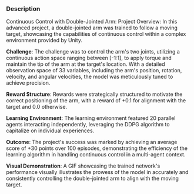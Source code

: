 

<div class='PortMarker'>

### Description

<div class='StyledHR StyledHRProjects'></div>

Continuous Control with Double-Jointed Arm:
Project Overview: In this advanced project, a double-jointed arm was trained to follow a moving target, showcasing the capabilities of continuous control within a complex environment provided by Unity.

**Challenge**: The challenge was to control the arm's two joints, utilizing a continuous action space ranging between [-1:1], to apply torque and maintain the tip of the arm at the target's location. With a detailed observation space of 33 variables, including the arm's position, rotation, velocity, and angular velocities, the model was meticulously tuned to achieve precision.

**Reward Structure**: Rewards were strategically structured to motivate the correct positioning of the arm, with a reward of +0.1 for alignment with the target and 0.0 otherwise.

**Learning Environment**: The learning environment featured 20 parallel agents interacting independently, leveraging the DDPG algorithm to capitalize on individual experiences.

**Outcome**: The project's success was marked by achieving an average score of +30 points over 100 episodes, demonstrating the efficiency of the learning algorithm in handling continuous control in a multi-agent context.

**Visual Demonstration**: A GIF showcasing the trained network's performance visually illustrates the prowess of the model in accurately and consistently controlling the double-jointed arm to align with the moving target.
